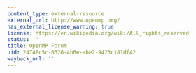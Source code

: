 ```yaml
---
content_type: external-resource
external_url: http://www.openmp.org/
has_external_license_warning: true
license: https://en.wikipedia.org/wiki/All_rights_reserved
status: ''
title: OpenMP Forum
uid: 24748c5c-0326-4b6e-abe2-9423c181df42
wayback_url: ''
---
```

